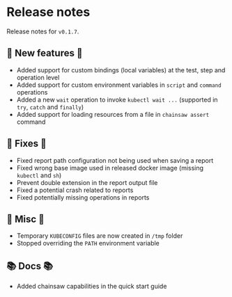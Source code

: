 # Release notes

Release notes for `v0.1.7`.

## 💫 New features 💫

- Added support for custom bindings (local variables) at the test, step and operation level
- Added support for custom environment variables in `script` and `command` operations
- Added a new `wait` operation to invoke `kubectl wait ...` (supported in `try`, `catch` and `finally`)
- Added support for loading resources from a file in `chainsaw assert` command

## 🔧 Fixes 🔧

- Fixed report path configuration not being used when saving a report
- Fixed wrong base image used in released docker image (missing `kubectl` and `sh`)
- Prevent double extension in the report output file
- Fixed a potential crash related to reports
- Fixed potentially missing operations in reports

## 🎸 Misc 🎸

- Temporary `KUBECONFIG` files are now created in `/tmp` folder
- Stopped overriding the `PATH` environment variable

## 📚 Docs 📚

- Added chainsaw capabilities in the quick start guide
